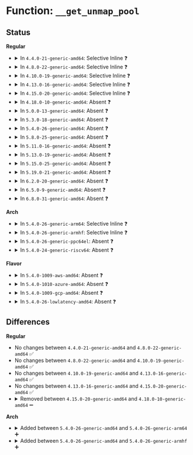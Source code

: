 # Function: <code>__get_unmap_pool</code>

## Status
<b>Regular</b>
<ul>
<li>
<details>
<summary>In <code>4.4.0-21-generic-amd64</code>: Selective Inline ❓</summary>

```c
struct dmaengine_unmap_pool * __get_unmap_pool(int nr)
```

```json
{
  "name": "__get_unmap_pool",
  "collision_type": "Unique Static",
  "inline_type": "Selective",
  "funcs": [
    {
      "addr": 18446744071583816464,
      "name": "__get_unmap_pool",
      "external": false,
      "loc": "drivers/dma/dmaengine.c:1019",
      "file": "drivers/dma/dmaengine.c",
      "inline": "not declared, inlined",
      "caller_inline": [],
      "caller_func": [
        "drivers/dma/dmaengine.c:dmaengine_get_unmap_data",
        "drivers/dma/dmaengine.c:dmaengine_unmap"
      ]
    }
  ],
  "symbols": [
    {
      "addr": 18446744071583816464,
      "name": "__get_unmap_pool",
      "section": ".text",
      "bind": "STB_LOCAL",
      "size": 80
    }
  ]
}
```
</details>
</li>
<li>
<details>
<summary>In <code>4.8.0-22-generic-amd64</code>: Selective Inline ❓</summary>

```c
struct dmaengine_unmap_pool * __get_unmap_pool(int nr)
```

```json
{
  "name": "__get_unmap_pool",
  "collision_type": "Unique Static",
  "inline_type": "Selective",
  "funcs": [
    {
      "addr": 18446744071584143296,
      "name": "__get_unmap_pool",
      "external": false,
      "loc": "drivers/dma/dmaengine.c:1096",
      "file": "drivers/dma/dmaengine.c",
      "inline": "not declared, inlined",
      "caller_inline": [],
      "caller_func": [
        "drivers/dma/dmaengine.c:dmaengine_get_unmap_data",
        "drivers/dma/dmaengine.c:dmaengine_unmap"
      ]
    }
  ],
  "symbols": [
    {
      "addr": 18446744071584143296,
      "name": "__get_unmap_pool",
      "section": ".text",
      "bind": "STB_LOCAL",
      "size": 80
    }
  ]
}
```
</details>
</li>
<li>
<details>
<summary>In <code>4.10.0-19-generic-amd64</code>: Selective Inline ❓</summary>

```c
struct dmaengine_unmap_pool * __get_unmap_pool(int nr)
```

```json
{
  "name": "__get_unmap_pool",
  "collision_type": "Unique Static",
  "inline_type": "Selective",
  "funcs": [
    {
      "addr": 18446744071584323824,
      "name": "__get_unmap_pool",
      "external": false,
      "loc": "drivers/dma/dmaengine.c:1103",
      "file": "drivers/dma/dmaengine.c",
      "inline": "not declared, inlined",
      "caller_inline": [],
      "caller_func": [
        "drivers/dma/dmaengine.c:dmaengine_get_unmap_data",
        "drivers/dma/dmaengine.c:dmaengine_unmap"
      ]
    }
  ],
  "symbols": [
    {
      "addr": 18446744071584323824,
      "name": "__get_unmap_pool",
      "section": ".text",
      "bind": "STB_LOCAL",
      "size": 80
    }
  ]
}
```
</details>
</li>
<li>
<details>
<summary>In <code>4.13.0-16-generic-amd64</code>: Selective Inline ❓</summary>

```c
struct dmaengine_unmap_pool * __get_unmap_pool(int nr)
```

```json
{
  "name": "__get_unmap_pool",
  "collision_type": "Unique Static",
  "inline_type": "Selective",
  "funcs": [
    {
      "addr": 18446744071584403632,
      "name": "__get_unmap_pool",
      "external": false,
      "loc": "drivers/dma/dmaengine.c:1104",
      "file": "drivers/dma/dmaengine.c",
      "inline": "not declared, inlined",
      "caller_inline": [],
      "caller_func": [
        "drivers/dma/dmaengine.c:dmaengine_get_unmap_data",
        "drivers/dma/dmaengine.c:dmaengine_unmap_put"
      ]
    }
  ],
  "symbols": [
    {
      "addr": 18446744071584403632,
      "name": "__get_unmap_pool",
      "section": ".text",
      "bind": "STB_LOCAL",
      "size": 80
    }
  ]
}
```
</details>
</li>
<li>
<details>
<summary>In <code>4.15.0-20-generic-amd64</code>: Selective Inline ❓</summary>

```c
struct dmaengine_unmap_pool * __get_unmap_pool(int nr)
```

```json
{
  "name": "__get_unmap_pool",
  "collision_type": "Unique Static",
  "inline_type": "Selective",
  "funcs": [
    {
      "addr": 18446744071584810528,
      "name": "__get_unmap_pool",
      "external": false,
      "loc": "drivers/dma/dmaengine.c:1159",
      "file": "drivers/dma/dmaengine.c",
      "inline": "not declared, inlined",
      "caller_inline": [],
      "caller_func": [
        "drivers/dma/dmaengine.c:dmaengine_get_unmap_data",
        "drivers/dma/dmaengine.c:dmaengine_unmap"
      ]
    }
  ],
  "symbols": [
    {
      "addr": 18446744071584810528,
      "name": "__get_unmap_pool",
      "section": ".text",
      "bind": "STB_LOCAL",
      "size": 86
    }
  ]
}
```
</details>
</li>
<li>
<details>
<summary>In <code>4.18.0-10-generic-amd64</code>: Absent ❓</summary>

```json
{
  "name": "__get_unmap_pool",
  "collision_type": "Unique Static",
  "inline_type": "Selective",
  "funcs": [
    {
      "addr": 18446744071585041029,
      "name": "__get_unmap_pool",
      "external": false,
      "loc": "drivers/dma/dmaengine.c:1159",
      "file": "drivers/dma/dmaengine.c",
      "inline": "not declared, inlined",
      "caller_inline": [
        "drivers/dma/dmaengine.c:dmaengine_get_unmap_data",
        "drivers/dma/dmaengine.c:dmaengine_unmap"
      ],
      "caller_func": [
        "drivers/dma/dmaengine.c:dmaengine_get_unmap_data",
        "drivers/dma/dmaengine.c:dmaengine_unmap"
      ]
    }
  ],
  "symbols": [
    {
      "addr": 18446744071585041008,
      "name": "__get_unmap_pool.part.24",
      "section": ".text",
      "bind": "STB_LOCAL",
      "size": 11
    }
  ]
}
```
</details>
</li>
<li>
<details>
<summary>In <code>5.0.0-13-generic-amd64</code>: Absent ❓</summary>

```json
{
  "name": "__get_unmap_pool",
  "collision_type": "Unique Static",
  "inline_type": "Selective",
  "funcs": [
    {
      "addr": 18446744071585147093,
      "name": "__get_unmap_pool",
      "external": false,
      "loc": "drivers/dma/dmaengine.c:1187",
      "file": "drivers/dma/dmaengine.c",
      "inline": "not declared, inlined",
      "caller_inline": [
        "drivers/dma/dmaengine.c:dmaengine_get_unmap_data",
        "drivers/dma/dmaengine.c:dmaengine_unmap"
      ],
      "caller_func": [
        "drivers/dma/dmaengine.c:dmaengine_get_unmap_data",
        "drivers/dma/dmaengine.c:dmaengine_unmap"
      ]
    }
  ],
  "symbols": [
    {
      "addr": 18446744071585147072,
      "name": "__get_unmap_pool.part.26",
      "section": ".text",
      "bind": "STB_LOCAL",
      "size": 11
    }
  ]
}
```
</details>
</li>
<li>
<details>
<summary>In <code>5.3.0-18-generic-amd64</code>: Absent ❓</summary>

```json
{
  "name": "__get_unmap_pool",
  "collision_type": "Unique Static",
  "inline_type": "Selective",
  "funcs": [
    {
      "addr": 18446744071585353973,
      "name": "__get_unmap_pool",
      "external": false,
      "loc": "drivers/dma/dmaengine.c:1183",
      "file": "drivers/dma/dmaengine.c",
      "inline": "not declared, inlined",
      "caller_inline": [
        "drivers/dma/dmaengine.c:dmaengine_get_unmap_data",
        "drivers/dma/dmaengine.c:dmaengine_unmap"
      ],
      "caller_func": [
        "drivers/dma/dmaengine.c:dmaengine_get_unmap_data",
        "drivers/dma/dmaengine.c:dmaengine_unmap"
      ]
    }
  ],
  "symbols": [
    {
      "addr": 18446744071585353952,
      "name": "__get_unmap_pool.part.0",
      "section": ".text",
      "bind": "STB_LOCAL",
      "size": 11
    }
  ]
}
```
</details>
</li>
<li>
<details>
<summary>In <code>5.4.0-26-generic-amd64</code>: Absent ❓</summary>

```json
{
  "name": "__get_unmap_pool",
  "collision_type": "Unique Static",
  "inline_type": "Selective",
  "funcs": [
    {
      "addr": 18446744071585492485,
      "name": "__get_unmap_pool",
      "external": false,
      "loc": "drivers/dma/dmaengine.c:1185",
      "file": "drivers/dma/dmaengine.c",
      "inline": "not declared, inlined",
      "caller_inline": [
        "drivers/dma/dmaengine.c:dmaengine_get_unmap_data",
        "drivers/dma/dmaengine.c:dmaengine_unmap"
      ],
      "caller_func": [
        "drivers/dma/dmaengine.c:dmaengine_get_unmap_data",
        "drivers/dma/dmaengine.c:dmaengine_unmap"
      ]
    }
  ],
  "symbols": [
    {
      "addr": 18446744071585492464,
      "name": "__get_unmap_pool.part.0",
      "section": ".text",
      "bind": "STB_LOCAL",
      "size": 11
    }
  ]
}
```
</details>
</li>
<li>
<details>
<summary>In <code>5.8.0-25-generic-amd64</code>: Absent ❓</summary>

```json
{
  "name": "__get_unmap_pool",
  "collision_type": "Unique Static",
  "inline_type": "Selective",
  "funcs": [
    {
      "addr": 18446744071586214277,
      "name": "__get_unmap_pool",
      "external": false,
      "loc": "drivers/dma/dmaengine.c:1388",
      "file": "drivers/dma/dmaengine.c",
      "inline": "not declared, inlined",
      "caller_inline": [
        "drivers/dma/dmaengine.c:dmaengine_get_unmap_data",
        "drivers/dma/dmaengine.c:dmaengine_unmap"
      ],
      "caller_func": [
        "drivers/dma/dmaengine.c:dmaengine_get_unmap_data",
        "drivers/dma/dmaengine.c:dmaengine_unmap"
      ]
    }
  ],
  "symbols": [
    {
      "addr": 18446744071586212400,
      "name": "__get_unmap_pool.part.0",
      "section": ".text",
      "bind": "STB_LOCAL",
      "size": 11
    }
  ]
}
```
</details>
</li>
<li>
<details>
<summary>In <code>5.11.0-16-generic-amd64</code>: Absent ❓</summary>

```json
{
  "name": "__get_unmap_pool",
  "collision_type": "Unique Static",
  "inline_type": "Full",
  "funcs": [
    {
      "addr": 18446744071586334149,
      "name": "__get_unmap_pool",
      "external": false,
      "loc": "drivers/dma/dmaengine.c:1384",
      "file": "drivers/dma/dmaengine.c",
      "inline": "not declared, inlined",
      "caller_inline": [
        "drivers/dma/dmaengine.c:dmaengine_get_unmap_data",
        "drivers/dma/dmaengine.c:dmaengine_get_unmap_data",
        "drivers/dma/dmaengine.c:dmaengine_unmap",
        "drivers/dma/dmaengine.c:dmaengine_unmap"
      ],
      "caller_func": []
    }
  ],
  "symbols": []
}
```
</details>
</li>
<li>
<details>
<summary>In <code>5.13.0-19-generic-amd64</code>: Absent ❓</summary>

```json
{
  "name": "__get_unmap_pool",
  "collision_type": "Unique Static",
  "inline_type": "Full",
  "funcs": [
    {
      "addr": 18446744071586207877,
      "name": "__get_unmap_pool",
      "external": false,
      "loc": "drivers/dma/dmaengine.c:1385",
      "file": "drivers/dma/dmaengine.c",
      "inline": "not declared, inlined",
      "caller_inline": [
        "drivers/dma/dmaengine.c:dmaengine_get_unmap_data",
        "drivers/dma/dmaengine.c:dmaengine_get_unmap_data",
        "drivers/dma/dmaengine.c:dmaengine_unmap",
        "drivers/dma/dmaengine.c:dmaengine_unmap"
      ],
      "caller_func": []
    }
  ],
  "symbols": []
}
```
</details>
</li>
<li>
<details>
<summary>In <code>5.15.0-25-generic-amd64</code>: Absent ❓</summary>

```json
{
  "name": "__get_unmap_pool",
  "collision_type": "Unique Static",
  "inline_type": "Full",
  "funcs": [
    {
      "addr": 18446744071586713045,
      "name": "__get_unmap_pool",
      "external": false,
      "loc": "drivers/dma/dmaengine.c:1385",
      "file": "drivers/dma/dmaengine.c",
      "inline": "not declared, inlined",
      "caller_inline": [
        "drivers/dma/dmaengine.c:dmaengine_get_unmap_data",
        "drivers/dma/dmaengine.c:dmaengine_unmap"
      ],
      "caller_func": []
    }
  ],
  "symbols": []
}
```
</details>
</li>
<li>
<details>
<summary>In <code>5.19.0-21-generic-amd64</code>: Absent ❓</summary>

```json
{
  "name": "__get_unmap_pool",
  "collision_type": "Unique Static",
  "inline_type": "Full",
  "funcs": [
    {
      "addr": 18446744071587984757,
      "name": "__get_unmap_pool",
      "external": false,
      "loc": "drivers/dma/dmaengine.c:1384",
      "file": "drivers/dma/dmaengine.c",
      "inline": "not declared, inlined",
      "caller_inline": [
        "drivers/dma/dmaengine.c:dmaengine_get_unmap_data",
        "drivers/dma/dmaengine.c:dmaengine_unmap"
      ],
      "caller_func": []
    }
  ],
  "symbols": []
}
```
</details>
</li>
<li>
<details>
<summary>In <code>6.2.0-20-generic-amd64</code>: Absent ❓</summary>

```json
{
  "name": "__get_unmap_pool",
  "collision_type": "Unique Static",
  "inline_type": "Full",
  "funcs": [
    {
      "addr": 18446744071589348517,
      "name": "__get_unmap_pool",
      "external": false,
      "loc": "drivers/dma/dmaengine.c:1378",
      "file": "drivers/dma/dmaengine.c",
      "inline": "not declared, inlined",
      "caller_inline": [
        "drivers/dma/dmaengine.c:dmaengine_get_unmap_data",
        "drivers/dma/dmaengine.c:dmaengine_unmap"
      ],
      "caller_func": []
    }
  ],
  "symbols": []
}
```
</details>
</li>
<li>
<details>
<summary>In <code>6.5.0-9-generic-amd64</code>: Absent ❓</summary>

```json
{
  "name": "__get_unmap_pool",
  "collision_type": "Unique Static",
  "inline_type": "Full",
  "funcs": [
    {
      "addr": 18446744071589647109,
      "name": "__get_unmap_pool",
      "external": false,
      "loc": "drivers/dma/dmaengine.c:1366",
      "file": "drivers/dma/dmaengine.c",
      "inline": "not declared, inlined",
      "caller_inline": [
        "drivers/dma/dmaengine.c:dmaengine_get_unmap_data",
        "drivers/dma/dmaengine.c:dmaengine_unmap"
      ],
      "caller_func": []
    }
  ],
  "symbols": []
}
```
</details>
</li>
<li>
<details>
<summary>In <code>6.8.0-31-generic-amd64</code>: Absent ❓</summary>

```json
{
  "name": "__get_unmap_pool",
  "collision_type": "Unique Static",
  "inline_type": "Full",
  "funcs": [
    {
      "addr": 18446744071589957541,
      "name": "__get_unmap_pool",
      "external": false,
      "loc": "drivers/dma/dmaengine.c:1327",
      "file": "drivers/dma/dmaengine.c",
      "inline": "not declared, inlined",
      "caller_inline": [
        "drivers/dma/dmaengine.c:dmaengine_get_unmap_data",
        "drivers/dma/dmaengine.c:dmaengine_unmap"
      ],
      "caller_func": []
    }
  ],
  "symbols": []
}
```
</details>
</li>
</ul>
<b>Arch</b>
<ul>
<li>
<details>
<summary>In <code>5.4.0-26-generic-arm64</code>: Selective Inline ❓</summary>

```c
struct dmaengine_unmap_pool * __get_unmap_pool(int nr)
```

```json
{
  "name": "__get_unmap_pool",
  "collision_type": "Unique Static",
  "inline_type": "Selective",
  "funcs": [
    {
      "addr": 18446603336498007296,
      "name": "__get_unmap_pool",
      "external": false,
      "loc": "drivers/dma/dmaengine.c:1185",
      "file": "drivers/dma/dmaengine.c",
      "inline": "not declared, inlined",
      "caller_inline": [],
      "caller_func": [
        "drivers/dma/dmaengine.c:dmaengine_get_unmap_data"
      ]
    }
  ],
  "symbols": [
    {
      "addr": 18446603336498007296,
      "name": "__get_unmap_pool",
      "section": ".text",
      "bind": "STB_LOCAL",
      "size": 96
    }
  ]
}
```
</details>
</li>
<li>
<details>
<summary>In <code>5.4.0-26-generic-armhf</code>: Selective Inline ❓</summary>

```c
struct dmaengine_unmap_pool * __get_unmap_pool(int nr)
```

```json
{
  "name": "__get_unmap_pool",
  "collision_type": "Unique Static",
  "inline_type": "Selective",
  "funcs": [
    {
      "addr": 3230785804,
      "name": "__get_unmap_pool",
      "external": false,
      "loc": "drivers/dma/dmaengine.c:1185",
      "file": "drivers/dma/dmaengine.c",
      "inline": "not declared, inlined",
      "caller_inline": [],
      "caller_func": [
        "drivers/dma/dmaengine.c:dmaengine_get_unmap_data"
      ]
    }
  ],
  "symbols": [
    {
      "addr": 3230785804,
      "name": "__get_unmap_pool",
      "section": ".text",
      "bind": "STB_LOCAL",
      "size": 80
    }
  ]
}
```
</details>
</li>
<li>
<details>
<summary>In <code>5.4.0-26-generic-ppc64el</code>: Absent ❓</summary>

```json
{
  "name": "__get_unmap_pool",
  "collision_type": "Unique Static",
  "inline_type": "Selective",
  "funcs": [
    {
      "addr": 13835058055291372068,
      "name": "__get_unmap_pool",
      "external": false,
      "loc": "drivers/dma/dmaengine.c:1185",
      "file": "drivers/dma/dmaengine.c",
      "inline": "not declared, inlined",
      "caller_inline": [
        "drivers/dma/dmaengine.c:dmaengine_get_unmap_data",
        "drivers/dma/dmaengine.c:dmaengine_unmap_put"
      ],
      "caller_func": [
        "drivers/dma/dmaengine.c:dmaengine_get_unmap_data",
        "drivers/dma/dmaengine.c:dmaengine_unmap_put"
      ]
    }
  ],
  "symbols": [
    {
      "addr": 13835058055291372016,
      "name": "__get_unmap_pool.part.0",
      "section": ".text",
      "bind": "STB_LOCAL",
      "size": 12
    }
  ]
}
```
</details>
</li>
<li>
<details>
<summary>In <code>5.4.0-24-generic-riscv64</code>: Absent ❓</summary>

```json
{
  "name": "__get_unmap_pool",
  "collision_type": "Unique Static",
  "inline_type": "Selective",
  "funcs": [
    {
      "addr": 18446743936275936608,
      "name": "__get_unmap_pool",
      "external": false,
      "loc": "drivers/dma/dmaengine.c:1185",
      "file": "drivers/dma/dmaengine.c",
      "inline": "not declared, inlined",
      "caller_inline": [
        "drivers/dma/dmaengine.c:dmaengine_get_unmap_data",
        "drivers/dma/dmaengine.c:dmaengine_unmap_put"
      ],
      "caller_func": [
        "drivers/dma/dmaengine.c:dmaengine_get_unmap_data",
        "drivers/dma/dmaengine.c:dmaengine_unmap_put"
      ]
    }
  ],
  "symbols": [
    {
      "addr": 18446743936275934662,
      "name": "__get_unmap_pool.part.0",
      "section": ".text",
      "bind": "STB_LOCAL",
      "size": 20
    }
  ]
}
```
</details>
</li>
</ul>
<b>Flavor</b>
<ul>
<li>
<details>
<summary>In <code>5.4.0-1009-aws-amd64</code>: Absent ❓</summary>

```json
{
  "name": "__get_unmap_pool",
  "collision_type": "Unique Static",
  "inline_type": "Selective",
  "funcs": [
    {
      "addr": 18446744071585254565,
      "name": "__get_unmap_pool",
      "external": false,
      "loc": "drivers/dma/dmaengine.c:1185",
      "file": "drivers/dma/dmaengine.c",
      "inline": "not declared, inlined",
      "caller_inline": [
        "drivers/dma/dmaengine.c:dmaengine_get_unmap_data",
        "drivers/dma/dmaengine.c:dmaengine_unmap"
      ],
      "caller_func": [
        "drivers/dma/dmaengine.c:dmaengine_get_unmap_data",
        "drivers/dma/dmaengine.c:dmaengine_unmap"
      ]
    }
  ],
  "symbols": [
    {
      "addr": 18446744071585254544,
      "name": "__get_unmap_pool.part.0",
      "section": ".text",
      "bind": "STB_LOCAL",
      "size": 11
    }
  ]
}
```
</details>
</li>
<li>
<details>
<summary>In <code>5.4.0-1010-azure-amd64</code>: Absent ❓</summary>

```json
{
  "name": "__get_unmap_pool",
  "collision_type": "Unique Static",
  "inline_type": "Selective",
  "funcs": [
    {
      "addr": 18446744071585207189,
      "name": "__get_unmap_pool",
      "external": false,
      "loc": "drivers/dma/dmaengine.c:1185",
      "file": "drivers/dma/dmaengine.c",
      "inline": "not declared, inlined",
      "caller_inline": [
        "drivers/dma/dmaengine.c:dmaengine_get_unmap_data",
        "drivers/dma/dmaengine.c:dmaengine_unmap"
      ],
      "caller_func": [
        "drivers/dma/dmaengine.c:dmaengine_get_unmap_data",
        "drivers/dma/dmaengine.c:dmaengine_unmap"
      ]
    }
  ],
  "symbols": [
    {
      "addr": 18446744071585207168,
      "name": "__get_unmap_pool.part.0",
      "section": ".text",
      "bind": "STB_LOCAL",
      "size": 11
    }
  ]
}
```
</details>
</li>
<li>
<details>
<summary>In <code>5.4.0-1009-gcp-amd64</code>: Absent ❓</summary>

```json
{
  "name": "__get_unmap_pool",
  "collision_type": "Unique Static",
  "inline_type": "Selective",
  "funcs": [
    {
      "addr": 18446744071585442885,
      "name": "__get_unmap_pool",
      "external": false,
      "loc": "drivers/dma/dmaengine.c:1185",
      "file": "drivers/dma/dmaengine.c",
      "inline": "not declared, inlined",
      "caller_inline": [
        "drivers/dma/dmaengine.c:dmaengine_get_unmap_data",
        "drivers/dma/dmaengine.c:dmaengine_unmap"
      ],
      "caller_func": [
        "drivers/dma/dmaengine.c:dmaengine_get_unmap_data",
        "drivers/dma/dmaengine.c:dmaengine_unmap"
      ]
    }
  ],
  "symbols": [
    {
      "addr": 18446744071585442864,
      "name": "__get_unmap_pool.part.0",
      "section": ".text",
      "bind": "STB_LOCAL",
      "size": 11
    }
  ]
}
```
</details>
</li>
<li>
<details>
<summary>In <code>5.4.0-26-lowlatency-amd64</code>: Absent ❓</summary>

```json
{
  "name": "__get_unmap_pool",
  "collision_type": "Unique Static",
  "inline_type": "Selective",
  "funcs": [
    {
      "addr": 18446744071585550821,
      "name": "__get_unmap_pool",
      "external": false,
      "loc": "drivers/dma/dmaengine.c:1185",
      "file": "drivers/dma/dmaengine.c",
      "inline": "not declared, inlined",
      "caller_inline": [
        "drivers/dma/dmaengine.c:dmaengine_get_unmap_data",
        "drivers/dma/dmaengine.c:dmaengine_unmap"
      ],
      "caller_func": [
        "drivers/dma/dmaengine.c:dmaengine_get_unmap_data",
        "drivers/dma/dmaengine.c:dmaengine_unmap"
      ]
    }
  ],
  "symbols": [
    {
      "addr": 18446744071585550800,
      "name": "__get_unmap_pool.part.0",
      "section": ".text",
      "bind": "STB_LOCAL",
      "size": 11
    }
  ]
}
```
</details>
</li>
</ul>

## Differences
<b>Regular</b>
<ul>
<li>
No changes between <code>4.4.0-21-generic-amd64</code> and <code>4.8.0-22-generic-amd64</code> ✅
</li>
<li>
No changes between <code>4.8.0-22-generic-amd64</code> and <code>4.10.0-19-generic-amd64</code> ✅
</li>
<li>
No changes between <code>4.10.0-19-generic-amd64</code> and <code>4.13.0-16-generic-amd64</code> ✅
</li>
<li>
No changes between <code>4.13.0-16-generic-amd64</code> and <code>4.15.0-20-generic-amd64</code> ✅
</li>
<li>
<details>
<summary>Removed between <code>4.15.0-20-generic-amd64</code> and <code>4.18.0-10-generic-amd64</code> ➖</summary>

```c
struct dmaengine_unmap_pool * __get_unmap_pool(int nr)
```
</details>
</li>
</ul>
<b>Arch</b>
<ul>
<li>
<details>
<summary>Added between <code>5.4.0-26-generic-amd64</code> and <code>5.4.0-26-generic-arm64</code> ➕</summary>

```c
struct dmaengine_unmap_pool * __get_unmap_pool(int nr)
```
</details>
</li>
<li>
<details>
<summary>Added between <code>5.4.0-26-generic-amd64</code> and <code>5.4.0-26-generic-armhf</code> ➕</summary>

```c
struct dmaengine_unmap_pool * __get_unmap_pool(int nr)
```
</details>
</li>
</ul>
